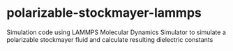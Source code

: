 # polarizable-stockmayer-lammps
Simulation code using LAMMPS Molecular Dynamics Simulator to simulate a polarizable stockmayer fluid and calculate resulting dielectric constants
